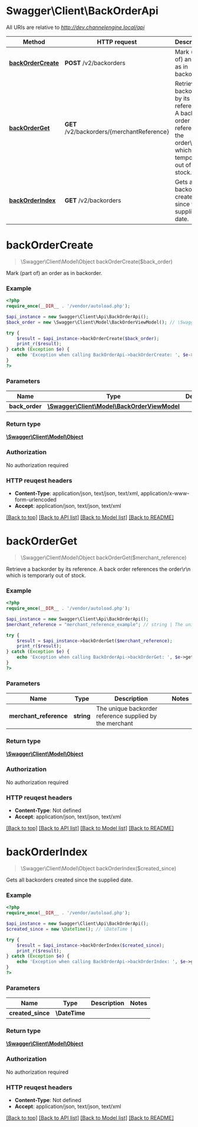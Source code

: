 # Swagger\Client\BackOrderApi

All URIs are relative to *http://dev.channelengine.local/api*

Method | HTTP request | Description
------------- | ------------- | -------------
[**backOrderCreate**](BackOrderApi.md#backOrderCreate) | **POST** /v2/backorders | Mark (part of) an order as in backorder.
[**backOrderGet**](BackOrderApi.md#backOrderGet) | **GET** /v2/backorders/{merchantReference} | Retrieve a backorder by its reference. A back order references the order\r\n            which is temporarly out of stock.
[**backOrderIndex**](BackOrderApi.md#backOrderIndex) | **GET** /v2/backorders | Gets all backorders created since the supplied date.


# **backOrderCreate**
> \Swagger\Client\Model\Object backOrderCreate($back_order)

Mark (part of) an order as in backorder.

### Example 
```php
<?php
require_once(__DIR__ . '/vendor/autoload.php');

$api_instance = new Swagger\Client\Api\BackOrderApi();
$back_order = new \Swagger\Client\Model\BackOrderViewModel(); // \Swagger\Client\Model\BackOrderViewModel | 

try { 
    $result = $api_instance->backOrderCreate($back_order);
    print_r($result);
} catch (Exception $e) {
    echo 'Exception when calling BackOrderApi->backOrderCreate: ', $e->getMessage(), "\n";
}
?>
```

### Parameters

Name | Type | Description  | Notes
------------- | ------------- | ------------- | -------------
 **back_order** | [**\Swagger\Client\Model\BackOrderViewModel**](\Swagger\Client\Model\BackOrderViewModel.md)|  | 

### Return type

[**\Swagger\Client\Model\Object**](Object.md)

### Authorization

No authorization required

### HTTP reuqest headers

 - **Content-Type**: application/json, text/json, text/xml, application/x-www-form-urlencoded
 - **Accept**: application/json, text/json, text/xml

[[Back to top]](#) [[Back to API list]](../README.md#documentation-for-api-endpoints) [[Back to Model list]](../README.md#documentation-for-models) [[Back to README]](../README.md)

# **backOrderGet**
> \Swagger\Client\Model\Object backOrderGet($merchant_reference)

Retrieve a backorder by its reference. A back order references the order\r\n            which is temporarly out of stock.

### Example 
```php
<?php
require_once(__DIR__ . '/vendor/autoload.php');

$api_instance = new Swagger\Client\Api\BackOrderApi();
$merchant_reference = "merchant_reference_example"; // string | The unique backorder reference supplied by the merchant

try { 
    $result = $api_instance->backOrderGet($merchant_reference);
    print_r($result);
} catch (Exception $e) {
    echo 'Exception when calling BackOrderApi->backOrderGet: ', $e->getMessage(), "\n";
}
?>
```

### Parameters

Name | Type | Description  | Notes
------------- | ------------- | ------------- | -------------
 **merchant_reference** | **string**| The unique backorder reference supplied by the merchant | 

### Return type

[**\Swagger\Client\Model\Object**](Object.md)

### Authorization

No authorization required

### HTTP reuqest headers

 - **Content-Type**: Not defined
 - **Accept**: application/json, text/json, text/xml

[[Back to top]](#) [[Back to API list]](../README.md#documentation-for-api-endpoints) [[Back to Model list]](../README.md#documentation-for-models) [[Back to README]](../README.md)

# **backOrderIndex**
> \Swagger\Client\Model\Object backOrderIndex($created_since)

Gets all backorders created since the supplied date.

### Example 
```php
<?php
require_once(__DIR__ . '/vendor/autoload.php');

$api_instance = new Swagger\Client\Api\BackOrderApi();
$created_since = new \DateTime(); // \DateTime | 

try { 
    $result = $api_instance->backOrderIndex($created_since);
    print_r($result);
} catch (Exception $e) {
    echo 'Exception when calling BackOrderApi->backOrderIndex: ', $e->getMessage(), "\n";
}
?>
```

### Parameters

Name | Type | Description  | Notes
------------- | ------------- | ------------- | -------------
 **created_since** | **\DateTime**|  | 

### Return type

[**\Swagger\Client\Model\Object**](Object.md)

### Authorization

No authorization required

### HTTP reuqest headers

 - **Content-Type**: Not defined
 - **Accept**: application/json, text/json, text/xml

[[Back to top]](#) [[Back to API list]](../README.md#documentation-for-api-endpoints) [[Back to Model list]](../README.md#documentation-for-models) [[Back to README]](../README.md)


